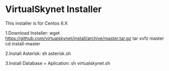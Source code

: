 VirtualSkynet Installer
========================

This installer is for Centos 6.X

1.Download Installer:
wget https://github.com/virtualskynet/install/archive/master.tar.gz
tar xvfz master
cd install-master

2.Install Asterisk:
sh asterisk.sh

3.Install Database + Aplication:
sh virtualskynet.sh

